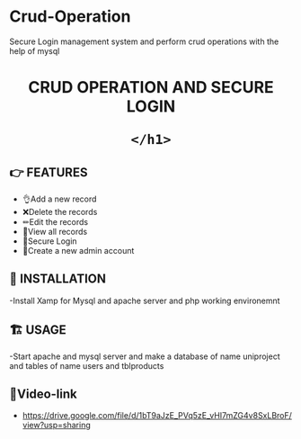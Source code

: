 # Crud-Operation
Secure Login management system and perform crud operations with the help of mysql
<div align="center">
	<h1>CRUD OPERATION AND SECURE LOGIN<br>

	</h1>
</div>



## 👉 FEATURES

-   👌Add a new record
-   ❌Delete the records
-   ✏Edit the records
-   👀View all records
-   🔑Secure Login
-   📢Create a new admin account

## 🎩 INSTALLATION

-Install Xamp for Mysql and apache server and php working environemnt

## 🏗 USAGE

-Start apache and mysql server and make a database of name uniproject and tables of name users and tblproducts

## 📌Video-link

-   https://drive.google.com/file/d/1bT9aJzE_PVq5zE_vHI7mZG4v8SxLBroF/view?usp=sharing

